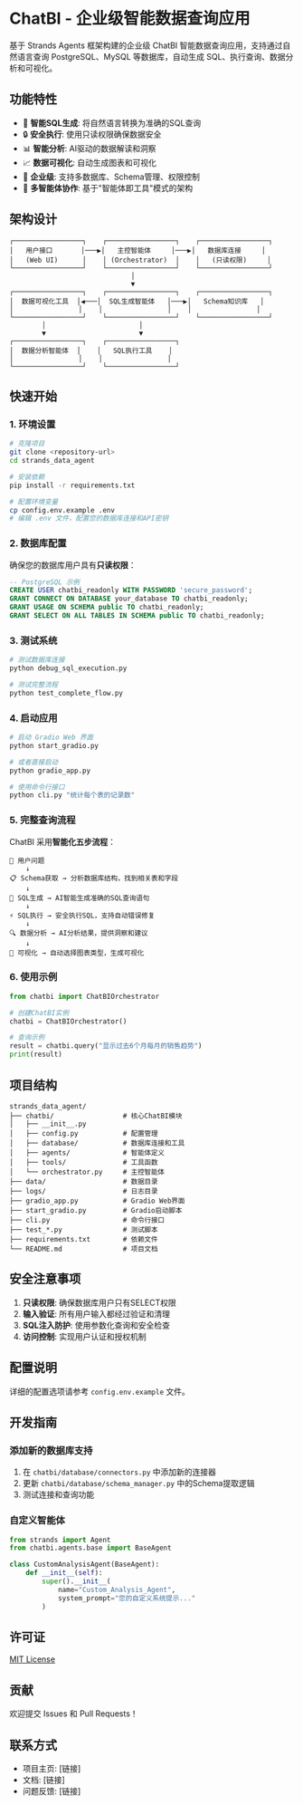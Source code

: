 # ChatBI - 企业级智能数据查询应用

基于 Strands Agents 框架构建的企业级 ChatBI 智能数据查询应用，支持通过自然语言查询 PostgreSQL、MySQL 等数据库，自动生成 SQL、执行查询、数据分析和可视化。

## 功能特性

- 🤖 **智能SQL生成**: 将自然语言转换为准确的SQL查询
- 🔒 **安全执行**: 使用只读权限确保数据安全
- 📊 **智能分析**: AI驱动的数据解读和洞察
- 📈 **数据可视化**: 自动生成图表和可视化
- 🏢 **企业级**: 支持多数据库、Schema管理、权限控制
- 🔄 **多智能体协作**: 基于"智能体即工具"模式的架构

## 架构设计

```
┌─────────────────┐    ┌─────────────────┐    ┌─────────────────┐
│   用户接口       │───▶│   主控智能体     │───▶│   数据库连接     │
│   (Web UI)      │    │ (Orchestrator)  │    │   (只读权限)     │
└─────────────────┘    └─────────────────┘    └─────────────────┘
                              │
                              ▼
┌─────────────────┐    ┌─────────────────┐    ┌─────────────────┐
│  数据可视化工具  │◀───│  SQL生成智能体   │───▶│   Schema知识库   │
│                │    │                │    │                │
└─────────────────┘    └─────────────────┘    └─────────────────┘
        │                       │
        ▼                       ▼
┌─────────────────┐    ┌─────────────────┐
│  数据分析智能体  │    │   SQL执行工具    │
│                │    │                │
└─────────────────┘    └─────────────────┘
```

## 快速开始

### 1. 环境设置

```bash
# 克隆项目
git clone <repository-url>
cd strands_data_agent

# 安装依赖
pip install -r requirements.txt

# 配置环境变量
cp config.env.example .env
# 编辑 .env 文件，配置您的数据库连接和API密钥
```

### 2. 数据库配置

确保您的数据库用户具有**只读权限**：

```sql
-- PostgreSQL 示例
CREATE USER chatbi_readonly WITH PASSWORD 'secure_password';
GRANT CONNECT ON DATABASE your_database TO chatbi_readonly;
GRANT USAGE ON SCHEMA public TO chatbi_readonly;
GRANT SELECT ON ALL TABLES IN SCHEMA public TO chatbi_readonly;
```

### 3. 测试系统

```bash
# 测试数据库连接
python debug_sql_execution.py

# 测试完整流程
python test_complete_flow.py
```

### 4. 启动应用

```bash
# 启动 Gradio Web 界面
python start_gradio.py

# 或者直接启动
python gradio_app.py

# 使用命令行接口
python cli.py "统计每个表的记录数"
```

### 5. 完整查询流程

ChatBI 采用**智能化五步流程**：

```
🚀 用户问题 
    ↓
📋 Schema获取 → 分析数据库结构，找到相关表和字段
    ↓  
🔧 SQL生成 → AI智能生成准确的SQL查询语句
    ↓
⚡ SQL执行 → 安全执行SQL，支持自动错误修复
    ↓
🔍 数据分析 → AI分析结果，提供洞察和建议
    ↓
🎨 可视化 → 自动选择图表类型，生成可视化
```

### 6. 使用示例

```python
from chatbi import ChatBIOrchestrator

# 创建ChatBI实例
chatbi = ChatBIOrchestrator()

# 查询示例
result = chatbi.query("显示过去6个月每月的销售趋势")
print(result)
```

## 项目结构

```
strands_data_agent/
├── chatbi/                 # 核心ChatBI模块
│   ├── __init__.py
│   ├── config.py           # 配置管理
│   ├── database/           # 数据库连接和工具
│   ├── agents/             # 智能体定义
│   ├── tools/              # 工具函数
│   └── orchestrator.py     # 主控智能体
├── data/                   # 数据目录
├── logs/                   # 日志目录
├── gradio_app.py           # Gradio Web界面
├── start_gradio.py         # Gradio启动脚本
├── cli.py                  # 命令行接口
├── test_*.py               # 测试脚本
├── requirements.txt        # 依赖文件
└── README.md               # 项目文档
```

## 安全注意事项

1. **只读权限**: 确保数据库用户只有SELECT权限
2. **输入验证**: 所有用户输入都经过验证和清理
3. **SQL注入防护**: 使用参数化查询和安全检查
4. **访问控制**: 实现用户认证和授权机制

## 配置说明

详细的配置选项请参考 `config.env.example` 文件。

## 开发指南

### 添加新的数据库支持

1. 在 `chatbi/database/connectors.py` 中添加新的连接器
2. 更新 `chatbi/database/schema_manager.py` 中的Schema提取逻辑
3. 测试连接和查询功能

### 自定义智能体

```python
from strands import Agent
from chatbi.agents.base import BaseAgent

class CustomAnalysisAgent(BaseAgent):
    def __init__(self):
        super().__init__(
            name="Custom_Analysis_Agent",
            system_prompt="您的自定义系统提示..."
        )
```

## 许可证

[MIT License](LICENSE)

## 贡献

欢迎提交 Issues 和 Pull Requests！

## 联系方式

- 项目主页: [链接]
- 文档: [链接]
- 问题反馈: [链接] 